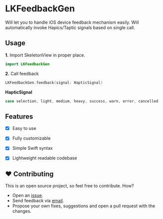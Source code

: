 # LKFeedbackGen

Will let you to handle iOS device feedback mechanism easily. Will automatically invoke Hapics/Taptic signals based on single call.

## Usage

**1.** Import SkeletonView in proper place.
```swift
import LKFeedbackGen
```

**2.** Call feedback
```swift
LKFeedbackGen.feedback(signal: HapticSignal)
```

**HapticSignal**
```swift
case selection, light, medium, heavy, success, warn, error, cancelled
```


## Features

- [x] Easy to use
- [x] Fully customizable
- [x] Simple Swift syntax
- [x] Lightweight readable codebase


## ❤️ Contributing
This is an open source project, so feel free to contribute. How?
- Open an [issue](https://github.com/lalkrishna/LKFeedbackGen/issues/new).
- Send feedback via [email](mailto:lalkrishna@live.com).
- Propose your own fixes, suggestions and open a pull request with the changes.
